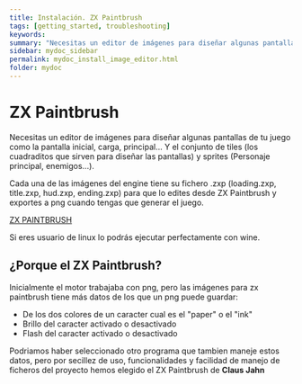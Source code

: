 ```yaml
---
title: Instalación. ZX Paintbrush
tags: [getting_started, troubleshooting]
keywords:
summary: "Necesitas un editor de imágenes para diseñar algunas pantallas de tu juego como la pantalla inicial, carga, principal... Y el conjunto de tiles (los cuadraditos que sirven para diseñar las pantallas) y sprites (Personaje principal, enemigos...)."
sidebar: mydoc_sidebar
permalink: mydoc_install_image_editor.html
folder: mydoc
---
```


# ZX Paintbrush

Necesitas un editor de imágenes para diseñar algunas pantallas de tu juego como la pantalla inicial, carga, principal... Y el conjunto de tiles (los cuadraditos que sirven para diseñar las pantallas) y sprites (Personaje principal, enemigos...).

Cada una de las imágenes del engine tiene su fichero .zxp (loading.zxp, title.zxp, hud.zxp, ending.zxp) para que lo edites desde ZX Paintbrush y exportes a png cuando tengas que generar el juego.

[ZX PAINTBRUSH](https://sourcesolutions.itch.io/zx-paintbrush)

Si eres usuario de linux lo podrás ejecutar perfectamente con wine.

## ¿Porque el ZX Paintbrush?

Inicialmente el motor trabajaba con png, pero las imágenes para zx paintbrush tiene más datos de los que un png puede guardar:
* De los dos colores de un caracter cual es el "paper" o el "ink"
* Brillo del caracter activado o desactivado
* Flash del caracter activado o desactivado

Podriamos haber seleccionado otro programa que tambien maneje estos datos, pero por secillez de uso, funcionalidades y facilidad de manejo de ficheros del proyecto hemos elegido el ZX Paintbrush de **Claus Jahn**